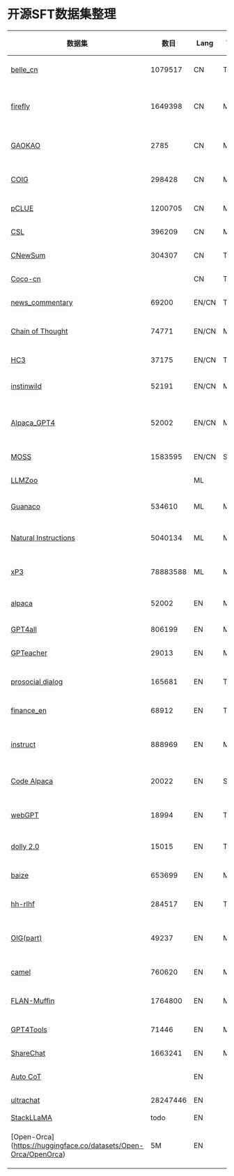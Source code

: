 # 开源SFT数据集整理



| 数据集                                                                                 | 数目     | Lang  | Task  | Gen | 类型                                      | 来源                    | 链接                                                                                       |
|-------------------------------------------------------------------------------------- |-------- |----- |----- |--- |----------------------------------------- |----------------------- |------------------------------------------------------------------------------------------ |
| [belle\_cn](https://huggingface.co/BelleGroup)                                         | 1079517  | CN    | TS/MT | SI  | 通用指令，数学推理，对话                  | text-davunci-003        | [下载](https://huggingface.co/datasets/QingyiSi/Alpaca-CoT/tree/main/belle_cn)             |
| [firefly](https://github.com/yangjianxin1/Firefly)                                     | 1649398  | CN    | MT    | COL | 23种nlp任务                               | 收集中文数据集，人工书写指令模板 | [下载](https://huggingface.co/datasets/QingyiSi/Alpaca-CoT/tree/main/firefly)              |
| [GAOKAO](https://github.com/OpenLMLab/GAOKAO-Bench)                                    | 2785     | CN    | MT    | COL | 高考中的多选，填空等问题                  | 人工标注的数据集的收集  | [下载](https://huggingface.co/datasets/QingyiSi/Alpaca-CoT/tree/main/GAOKAO)               |
| [COIG](https://huggingface.co/datasets/BAAI/COIG)                                      | 298428   | CN    | MT    | COL | 考试，翻译，价值观指令数据集搜集，基于知识图谱的反事实对话 | 自动化工具+人工验证     | [下载](https://huggingface.co/datasets/QingyiSi/Alpaca-CoT/tree/main/COIG)                 |
| [pCLUE](https://github.com/CLUEbenchmark/pCLUE)                                        | 1200705  | CN    | MT    |     | 73个Prompt,分类，推理，关键词识别，阅读理解等9个NLP任务 |                         | [下载](https://github.com/CLUEbenchmark/pCLUE/tree/main/datasets)                          |
| [CSL](https://github.com/ydli-ai/CSL)                                                  | 396209   | CN    | MT    |     | 40万中文论文元数据，26个Prompt            |                         | [下载](https://drive.google.com/file/d/1xEDgtqHU4qm0Sp-dKjc5KerAmWydmh3-/view?usp=sharing) |
| [CNewSum](https://dqwang122.github.io/projects/CNewSum/)                               | 304307   | CN    | TS    |     | 字节与UCSB发布的中文摘要数据集            |                         | [下载](https://drive.google.com/u/0/uc?id=1A_YcQ3cBAI7u9iVIoCeVLLgwU7UUzHHv&export=download) |
| [Coco-cn](https://github.com/li-xirong/coco-cn)                                        |          | CN    | TS    |     | 图文多模态                                |                         | [下载](https://github.com/li-xirong/coco-cn)                                               |
| [news\_commentary](https://huggingface.co/datasets/news_commentary/viewer/en-zh/train) | 69200    | EN/CN | TS    |     | 中英文翻译数据                            |                         | [下载](https://huggingface.co/datasets/news_commentary/viewer/en-zh/train)                 |
| [Chain of Thought](https://github.com/google-research/FLAN)                            | 74771    | EN/CN | MT    | HG  | CoT相关任务                               | 人在现有数据集上标注CoT | [下载](https://huggingface.co/datasets/QingyiSi/Alpaca-CoT/tree/main/Chain-of-Thought)     |
| [HC3](https://huggingface.co/datasets/Hello-SimpleAI/HC3)                              | 37175    | EN/CN | TS    | MIX | 对话评估                                  | gpt-3.5 或 人工         | [下载](https://huggingface.co/datasets/QingyiSi/Alpaca-CoT/tree/main/HC3)                  |
| [instinwild](https://github.com/XueFuzhao/InstructionWild)                             | 52191    | EN/CN | MT    | SI  | 生成，开放域问答，头脑风暴                | text-davunci-003        | [下载](https://huggingface.co/datasets/QingyiSi/Alpaca-CoT/tree/main/instinwild)           |
| [Alpaca\_GPT4](https://github.com/Instruction-Tuning-with-GPT-4/GPT-4-LLM)             | 52002    | EN/CN | MT    | SI  | 通用指令                                  | GPT-4 生成的Alpaca数据  | [下载](https://huggingface.co/datasets/QingyiSi/Alpaca-CoT/tree/main/alpacaGPT4)           |
| [MOSS](https://github.com/OpenLMLab/MOSS)                                              | 1583595  | EN/CN | SI    |     |                                           |                         | [下载](https://huggingface.co/datasets/QingyiSi/Alpaca-CoT/tree/main/MOSS)                 |
| [LLMZoo](https://github.com/FreedomIntelligence/LLMZoo)                                |          | ML    |       |     |                                           |                         | [下载](https://huggingface.co/datasets/FreedomIntelligence/phoenix-sft-data-v1/tree/main)  |
| [Guanaco](https://huggingface.co/datasets/JosephusCheung/GuanacoDataset)               | 534610   | ML    | MT    | SI  | 多种nlp任务                               | text-davinci-003        | [下载](https://huggingface.co/datasets/QingyiSi/Alpaca-CoT/tree/main/Guanaco)              |
| [Natural Instructions](https://github.com/allenai/natural-instructions)                | 5040134  | ML    | MT    | COL | 多种nlp任务                               | 人工标注的数据集的收集  | [下载](https://huggingface.co/datasets/QingyiSi/Alpaca-CoT/tree/main/Natural-Instructions) |
| [xP3](https://huggingface.co/datasets/bigscience/xP3)                                  | 78883588 | ML    | MT    | COL | 多种nlp任务                               | 人工标注的数据集的收集  | [下载](https://huggingface.co/datasets/QingyiSi/Alpaca-CoT/tree/main/xP3)                  |
| [alpaca](https://github.com/tatsu-lab/stanford_alpaca)                                 | 52002    | EN    | MT    | SI  | 通用指令                                  | text-davinci-003        | [下载](https://huggingface.co/datasets/QingyiSi/Alpaca-CoT/tree/main/alpaca)               |
| [GPT4all](https://github.com/nomic-ai/gpt4all)                                         | 806199   | EN    | MT    | COL | 代码，故事，对话                          | GPT-3.5-turbo 蒸馏      | [下载](https://huggingface.co/datasets/QingyiSi/Alpaca-CoT/tree/main/GPT4all)              |
| [GPTeacher](https://github.com/teknium1/GPTeacher)                                     | 29013    | EN    | MT    | SI  | 通用，角色扮演，工具指令                  | GPT-4 & toolformer      | [下载](https://huggingface.co/datasets/QingyiSi/Alpaca-CoT/tree/main/GPTeacher)            |
| [prosocial dialog](https://huggingface.co/datasets/allenai/prosocial-dialog)           | 165681   | EN    | TS    | MIX | 对话                                      | GPT-3改写问题，人工回复 | [下载](https://huggingface.co/datasets/QingyiSi/Alpaca-CoT/tree/main/prosocial-dialog)     |
| [finance\_en](https://huggingface.co/datasets/gbharti/finance-alpaca)                  | 68912    | EN    | TS    | COL | 金融领域问答                              | GPT3.5                  | [下载](https://huggingface.co/datasets/QingyiSi/Alpaca-CoT/tree/main/)                     |
| [instruct](https://huggingface.co/datasets/swype/instruct)                             | 888969   | EN    | MT    | COL | GPT4All，Alpaca和开源数据集的增强         | 使用AllenAI提供的nlp增强工具 | [下载](https://huggingface.co/datasets/QingyiSi/Alpaca-CoT/tree/main/instruct)             |
| [Code Alpaca](https://github.com/sahil280114/codealpaca)                               | 20022    | EN    | SI    | SI  | 代码生成，编辑，优化                      | text-davinci-003        | [下载](https://huggingface.co/datasets/QingyiSi/Alpaca-CoT/tree/main/CodeAlpaca)           |
| [webGPT](https://huggingface.co/datasets/openai/webgpt_comparisons)                    | 18994    | EN    | TS    | MIX | 信息检索问答                              | fine-tuned GPT-3 + 人工评估 | [下载](https://huggingface.co/datasets/QingyiSi/Alpaca-CoT/tree/main/webGPT)               |
| [dolly 2.0](https://github.com/databrickslabs/dolly)                                   | 15015    | EN    | TS    | HG  | 公开、封闭式问答、信息抽取、摘要生成、开放式构思、分类以及创意写作七类任务 | 人工标注                | [下载](https://huggingface.co/datasets/QingyiSi/Alpaca-CoT/tree/main/dolly)                |
| [baize](https://github.com/project-baize/baize-chatbot)                                | 653699   | EN    | MT    | COL | Alpaca和多种问答任务                      | 人工标注的数据集的收集  | [下载](https://huggingface.co/datasets/QingyiSi/Alpaca-CoT/tree/main/baize)                |
| [hh-rlhf](https://github.com/anthropics/hh-rlhf)                                       | 284517   | EN    | TS    | MIX | 对话                                      | RLHF models             | [下载](https://huggingface.co/datasets/QingyiSi/Alpaca-CoT/tree/main/hh-rlhf)              |
| [OIG(part)](https://laion.ai/blog/oig-dataset/)                                        | 49237    | EN    | MT    | COL | 多种nlp任务                               | 人工标注的数据集的收集和数据增强 | [下载](https://huggingface.co/datasets/QingyiSi/Alpaca-CoT/tree/main/OIG)                  |
| [camel](https://github.com/lightaime/camel)                                            | 760620   | EN    | MT    | SI  | 物理生物化学编程，数学，社会等领域的角色扮演对话人工标注的数据集的收集 | gpt-3.5-turbo 生成      | [下载](https://huggingface.co/datasets/QingyiSi/Alpaca-CoT/tree/main/camel)                |
| [FLAN-Muffin](https://huggingface.co/datasets/Muennighoff/flan)                        | 1764800  | EN    | MT    | COL | 60种nlp任务                               | 人工标注的数据集的收集  | [下载](https://huggingface.co/datasets/QingyiSi/Alpaca-CoT/tree/main/FLAN-Muffin)          |
| [GPT4Tools](https://github.com/StevenGrove/GPT4Tools)                                  | 71446    | EN    | MT    | SI  | a collection of tool-related instructions | gpt-3.5-turbo           | [下载](https://huggingface.co/datasets/QingyiSi/Alpaca-CoT/tree/main/gpt4tools)            |
| [ShareChat](https://huggingface.co/datasets/RyokoAI/ShareGPT52K)                       | 1663241  | EN    | MT    | MIX | general instruct                          | 收集ShareGPT            | [下载](https://huggingface.co/datasets/QingyiSi/Alpaca-CoT/tree/main/ShareGPT)             |
| [Auto CoT](https://github.com/amazon-science/auto-cot)                                 |          | EN    |       |     |                                           |                         | [下载](https://huggingface.co/datasets/QingyiSi/Alpaca-CoT/tree/main/Auto-CoT)             |
| [ultrachat](https://github.com/thunlp/UltraChat)                                       | 28247446 | EN    |       |     |                                           |                         | [下载](https://huggingface.co/datasets/QingyiSi/Alpaca-CoT/tree/main/ultrachat)            |
| [StackLLaMA](https://huggingface.co/datasets/lvwerra/stack-exchange-paired)            | todo     | EN    |       |     |                                           |                         |                                                                                            |
| [Open-Orca] (https://huggingface.co/datasets/Open-Orca/OpenOrca)                       | 5M       | EN    |       |     |考试，对话                                   ｜FLAN-v2 collection抽样，ChatGPT提供解释｜[下载] （https://huggingface.co/datasets/Open-Orca/OpenOrca）                   ｜
